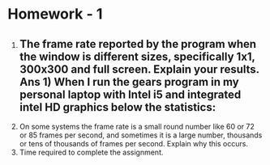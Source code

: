 # Homework - 1
1) The frame rate reported by the program when the window is different sizes, specifically 1x1, 300x300 and full screen. Explain your results.   
Ans 1) When I run the gears program in my personal laptop with Intel i5 and integrated intel HD graphics below the statistics:
    -  
2) On some systems the frame rate is a small round number like 60 or 72 or 85 frames per second, and sometimes it is a large number, thousands or tens of thousands of frames per second. Explain why this occurs.  
3) Time required to complete the assignment.